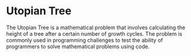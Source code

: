 # Utopian Tree

The Utopian Tree is a mathematical problem that involves calculating the height of a tree after a certain number of growth cycles. The problem is commonly used in programming challenges to test the ability of programmers to solve mathematical problems using code.
